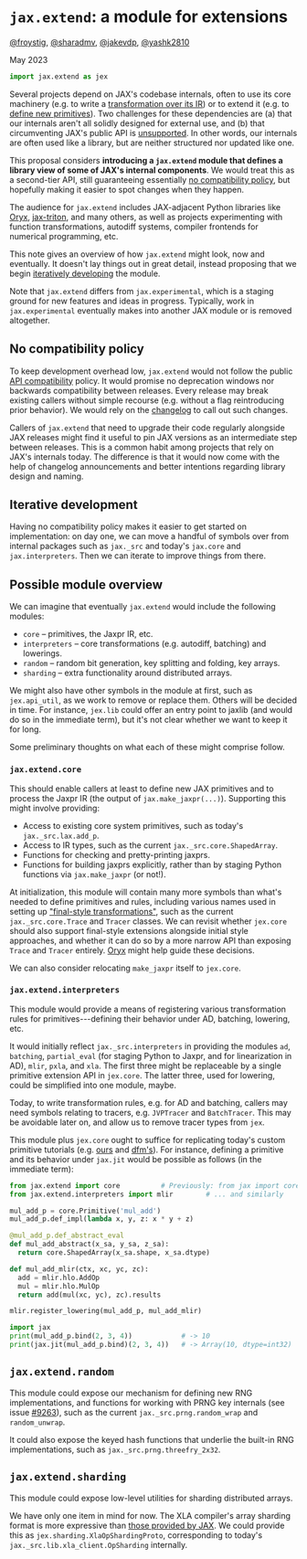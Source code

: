 # `jax.extend`: a module for extensions

[@froystig](https://github.com/froystig),
[@sharadmv](https://github.com/sharadmv),
[@jakevdp](https://github.com/jakevdp),
[@yashk2810](https://github.com/yashk2810)

May 2023

```python
import jax.extend as jex
```

Several projects depend on JAX's codebase internals, often to use its
core machinery (e.g. to write a
[transformation over its IR](https://jax.readthedocs.io/en/latest/notebooks/Writing_custom_interpreters_in_Jax.html))
or to extend it (e.g. to
[define new primitives](https://github.com/dfm/extending-jax)).
Two challenges for these dependencies are (a) that our internals
aren't all solidly designed for external use, and (b) that
circumventing JAX's public API is
[unsupported](https://jax.readthedocs.io/en/latest/api_compatibility.html).
In other words, our internals are often used like a library, but are
neither structured nor updated like one.

This proposal considers **introducing a `jax.extend` module that
defines a library view of some of JAX's internal components**. We would
treat this as a second-tier API, still guaranteeing essentially [no
compatibility policy](#no-compatibility-policy), but hopefully making
it easier to spot changes when they happen.

The audience for `jax.extend` includes JAX-adjacent Python libraries
like [Oryx](https://github.com/jax-ml/oryx),
[jax-triton](https://github.com/jax-ml/jax-triton), and many others,
as well as projects experimenting with function transformations,
autodiff systems, compiler frontends for numerical programming, etc.

This note gives an overview of how `jax.extend` might look, now and
eventually. It doesn't lay things out in great detail, instead
proposing that we begin [iteratively developing](#iterative-development)
the module.

Note that `jax.extend` differs from `jax.experimental`, which is a
staging ground for new features and ideas in progress. Typically, work
in `jax.experimental` eventually makes into another JAX module or is
removed altogether.

## No compatibility policy

To keep development overhead low, `jax.extend` would not follow the
public
[API compatibility](https://jax.readthedocs.io/en/latest/api_compatibility.html)
policy. It would promise no deprecation windows nor backwards
compatibility between releases. Every release may break existing
callers without simple recourse (e.g. without a flag reintroducing
prior behavior). We would rely on the
[changelog](https://jax.readthedocs.io/en/latest/changelog.html)
to call out such changes.

Callers of `jax.extend` that need to upgrade their code regularly
alongside JAX releases might find it useful to pin JAX versions as an
intermediate step between releases. This is a common habit among
projects that rely on JAX's internals today. The difference is that it
would now come with the help of changelog announcements and better
intentions regarding library design and naming.

## Iterative development

Having no compatibility policy makes it easier to get started on
implementation: on day one, we can move a handful of symbols over from
internal packages such as `jax._src` and today's `jax.core` and
`jax.interpreters`. Then we can iterate to improve things from there.

## Possible module overview

We can imagine that eventually `jax.extend` would include the
following modules:

* `core` – primitives, the Jaxpr IR, etc.
* `interpreters` – core transformations (e.g. autodiff, batching)
  and lowerings.
* `random` – random bit generation, key splitting and folding, key
  arrays.
* `sharding` – extra functionality around distributed arrays.

We might also have other symbols in the module at first, such as
`jex.api_util`, as we work to remove or replace them. Others will be
decided in time. For instance, `jex.lib` could offer an entry point to
jaxlib (and would do so in the immediate term), but it's not clear
whether we want to keep it for long.

Some preliminary thoughts on what each of these might comprise follow.

### `jax.extend.core`

This should enable callers at least to define new JAX primitives and
to process the Jaxpr IR (the output of
`jax.make_jaxpr(...)`). Supporting this might involve providing:

* Access to existing core system primitives, such as today's
  `jax._src.lax.add_p`.
* Access to IR types, such as the current `jax._src.core.ShapedArray`.
* Functions for checking and pretty-printing jaxprs.
* Functions for building jaxprs explicitly, rather than by staging
  Python functions via `jax.make_jaxpr` (or not!).

At initialization, this module will contain many more symbols than
what's needed to define primitives and rules, including various names
used in setting up
["final-style transformations"](https://jax.readthedocs.io/en/latest/autodidax.html#on-the-fly-final-style-and-staged-initial-style-processing),
such as the current `jax._src.core.Trace` and `Tracer` classes. We can
revisit whether `jex.core` should also support final-style extensions
alongside initial style approaches, and whether it can do so by a more
narrow API than exposing `Trace` and `Tracer` entirely.
[Oryx](https://github.com/jax-ml/oryx) might help guide these decisions.

We can also consider relocating `make_jaxpr` itself to `jex.core`.

### `jax.extend.interpreters`

This module would provide a means of registering various
transformation rules for primitives---defining their behavior
under AD, batching, lowering, etc.

It would initially reflect `jax._src.interpreters` in providing
the modules `ad`, `batching`, `partial_eval` (for staging Python to
Jaxpr, and for linearization in AD), `mlir`, `pxla`, and `xla`. The
first three might be replaceable by a single primitive extension API
in `jex.core`. The latter three, used for lowering, could be
simplified into one module, maybe.

Today, to write transformation rules, e.g. for AD and batching,
callers may need symbols relating to tracers, e.g. `JVPTracer` and
`BatchTracer`. This may be avoidable later on, and allow us to remove
tracer types from `jex`.

This module plus `jex.core` ought to suffice for replicating today's
custom primitive tutorials (e.g.
[ours](https://jax.readthedocs.io/en/latest/notebooks/How_JAX_primitives_work.html)
and
[dfm's](https://github.com/dfm/extending-jax)).
For instance, defining a primitive and its behavior under `jax.jit`
would be possible as follows (in the immediate term):

```python
from jax.extend import core	         # Previously: from jax import core
from jax.extend.interpreters import mlir        # ... and similarly

mul_add_p = core.Primitive('mul_add')
mul_add_p.def_impl(lambda x, y, z: x * y + z)

@mul_add_p.def_abstract_eval
def mul_add_abstract(x_sa, y_sa, z_sa):
  return core.ShapedArray(x_sa.shape, x_sa.dtype)

def mul_add_mlir(ctx, xc, yc, zc):
  add = mlir.hlo.AddOp
  mul = mlir.hlo.MulOp
  return add(mul(xc, yc), zc).results

mlir.register_lowering(mul_add_p, mul_add_mlir)

import jax
print(mul_add_p.bind(2, 3, 4))            # -> 10
print(jax.jit(mul_add_p.bind)(2, 3, 4))   # -> Array(10, dtype=int32)
```

## `jax.extend.random`

This module could expose our mechanism for defining new RNG
implementations, and functions for working with PRNG key internals
(see issue [#9263](https://github.com/google/jax/issues/9263)),
such as the current `jax._src.prng.random_wrap` and
`random_unwrap`.

It could also expose the keyed hash functions that underlie the
built-in RNG implementations, such as `jax._src.prng.threefry_2x32`.

## `jax.extend.sharding`

This module could expose low-level utilities for sharding distributed
arrays.

We have only one item in mind for now. The XLA compiler's
array sharding format is more expressive than [those provided by
JAX](https://jax.readthedocs.io/en/latest/jax.sharding.html). We could
provide this as `jex.sharding.XlaOpShardingProto`, corresponding to
today's `jax._src.lib.xla_client.OpSharding` internally.
